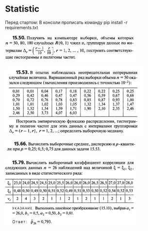 # Statistic
Перед стартом: В консоли прописать команду pip install -r  requirements.txt


![Image of 15,50 task](https://github.com/Forgotalready/Statistic/blob/main/Images/15%2C50.jpg)

![Image of 15,53 task](https://github.com/Forgotalready/Statistic/blob/main/Images/15%2C53.jpg)

![Image of 15,66 task](https://github.com/Forgotalready/Statistic/blob/main/Images/15%2C66.jpg)

![Image of 15,79 task](https://github.com/Forgotalready/Statistic/blob/main/Images/15%2C79.jpg)
